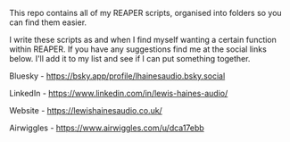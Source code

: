 This repo contains all of my REAPER scripts, organised into folders so you can find them easier.

I write these scripts as and when I find myself wanting a certain function within REAPER.
If you have any suggestions find me at the social links below. I'll add it to my list and see if I can put something together.

Bluesky - https://bsky.app/profile/lhainesaudio.bsky.social

LinkedIn - https://www.linkedin.com/in/lewis-haines-audio/

Website - https://lewishainesaudio.co.uk/

Airwiggles - https://www.airwiggles.com/u/dca17ebb
